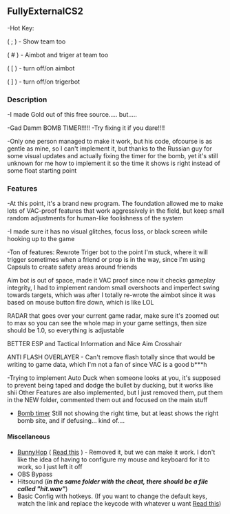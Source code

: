 ## FullyExternalCS2

-Hot Key:

( ; ) - Show team too

( # ) - Aimbot and triger at team too

( [ ) - turn off/on aimbot

( ] ) - turn off/on trigerbot

### Description
-I made Gold out of this free source..... but.....

-Gad Damm BOMB TIMER!!!!!
-Try fixing it if you dare!!!!

-Only one person managed to make it work, but his code, ofcourse is as gentle as mine, so I can't implement it, but thanks to the Russian guy for some visual updates and actually fixing the timer for the bomb, yet it's still unknown for me how to implement it so the time it shows is right instead of some float starting point

### Features
-At this point, it's a brand new program. The foundation allowed me to make lots of VAC-proof features that work aggressively in the field, but keep small random adjustments for human-like foolishness of the system

-I made sure it has no visual glitches, focus loss, or  black screen while hooking up to the game

-Ton of features:
Rewrote Triger bot to the point I'm stuck, where it will trigger sometimes when a friend or prop is in the way, since I'm using Capsuls to create safety areas around friends

Aim bot is out of space, made it VAC proof since now it checks gameplay integrity, I had to implement random small overshoots and imperfect swing towards targets, which was after I totally re-wrote the aimbot since it was based on mouse button fire down, which is like LOL

RADAR that goes over your current game radar, make sure it's zoomed out to max so you can see the whole map in your game settings, then size should be 1.0, so everything is adjustable

BETTER ESP and Tactical Information and Nice Aim Crosshair

ANTI FLASH OVERLAYER - Can't remove flash totally since that would be writing to game data, which I'm not a fan of since VAC is a good b***h

-Trying to implement Auto Duck when someone looks at you, it's supposed to prevent being taped and dodge the bullet by ducking, but it works like shii
Other Features are also implemented, but I just removed them, put them in the NEW folder, commented them out and focused on the main stuff

- [Bomb timer](https://streamable.com/ylouzc) Still not showing the right time, but at least shows the  right bomb site, and if defusing... kind of....

#### Miscellaneous

- [BunnyHop](https://streamable.com/3r09m1) ( [Read this](https://github.com/sweeperxz/FullyExternalCS2/blob/151355b47373acdc3ccaa6f526e94388c4e71f2b/Data/Entity/Player.cs#L64) ) - Removed it, but we can make it work. I don't like the idea of having to configure my mouse and keyboard for it to work, so I just left it off
- OBS Bypass
- Hitsound (**_in the same folder with the cheat, there should be a file called "hit.wav"_**)
- Basic Config with hotkeys. (If you want to change the default keys, watch the link and replace the keycode with whatever u
  want [Read this](https://github.com/lolp1/Process.NET/blob/ce9ac9cceb2afb30c9288495615c6f3aa34bc1f8/src/Process.NET/Native/Types/NativeEnums.cs#L235))
















